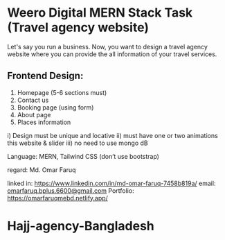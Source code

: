 # Weero Digital MERN Stack Task (Travel agency website)

Let's say you run a business. Now, you want to design a travel agency website where you can provide the all information of your travel services.

## Frontend Design:

1. Homepage (5-6 sections must)
2. Contact us
3. Booking page (using form)
4. About page
5. Places information

i) Design must be unique and locative
ii) must have one or two animations this website & slider
iii) no need to use mongo dB

Language: MERN, Tailwind CSS (don’t use bootstrap)

regard:
Md. Omar Faruq

linked in: https://www.linkedin.com/in/md-omar-faruq-7458b819a/
email: omarfaruq.bplus.6600@gmail.com
Portfolio: https://omarfaruqmebd.netlify.app/

# Hajj-agency-Bangladesh
